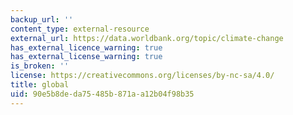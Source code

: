 ```yaml
---
backup_url: ''
content_type: external-resource
external_url: https://data.worldbank.org/topic/climate-change
has_external_licence_warning: true
has_external_license_warning: true
is_broken: ''
license: https://creativecommons.org/licenses/by-nc-sa/4.0/
title: global
uid: 90e5b8de-da75-485b-871a-a12b04f98b35
---
```

